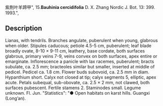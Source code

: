 紫荆叶羊蹄甲",
15.**Bauhinia cercidifolia** D. X. Zhang Nordic J. Bot. 13: 399. 1993.",

## Description
Lianas, with tendrils. Branches angulate, puberulent when young, glabrous when older. Stipules caducous; petiole 4.5-5 cm, puberulent; leaf blade broadly ovate, 8-10 × 9-11 cm, leathery, base cordate, both surfaces glabrous, primary veins 7-9, veins convex on both surfaces, apex entire or emarginate. Inflorescence a panicle with lax racemes, puberulent; bracts subulate, ca. 2.5 mm; bracteoles similar but smaller, inserted at middle of pedicel. Pedicel ca. 1.8 cm. Flower buds subovoid, ca. 2.5 mm in diam. Hypanthium short. Calyx not closed at tip; calyx segments 5, elliptic, apex acute. Petals subequal, sub-obovate, ca. 2.5 × 2 mm, not clawed, both surfaces pubescent. Fertile stamens 2. Staminodes small. Legume unknown. Fl. Jun.
  "Statistics": "● Open habitats on karst hills. Guangxi (Long’an).
